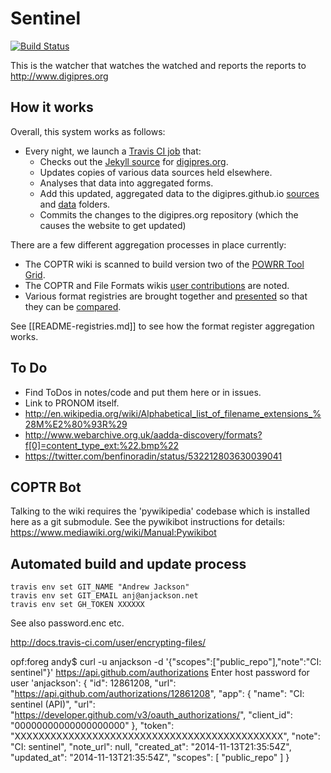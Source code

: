 Sentinel
========

[![Build Status](https://travis-ci.org/digipres/sentinel.svg?branch=master)](https://travis-ci.org/digipres/sentinel)

This is the watcher that watches the watched and reports the reports to <http://www.digipres.org>


How it works
------------

Overall, this system works as follows:

* Every night, we launch a [Travis CI job](https://travis-ci.org/digipres/sentinel) that:
    * Checks out the [Jekyll source](https://github.com/digipres/digipres.github.io) for [digipres.org](http://www.digipres.org/).
    * Updates copies of various data sources held elsewhere.
    * Analyses that data into aggregated forms.
    * Add this updated, aggregated data to the digipres.github.io [sources](https://github.com/digipres/digipres.github.io/tree/master/_sources) and [data](https://github.com/digipres/digipres.github.io/tree/master/_data) folders.
    * Commits the changes to the digipres.org repository (which the causes the website to get updated)

There are a few different aggregation processes in place currently:

* The COPTR wiki is scanned to build version two of the [POWRR Tool Grid](http://www.digipres.org/tools/).
* The COPTR and File Formats wikis [user contributions](http://www.digipres.org/contribs/) are noted.
* Various format registries are brought together and [presented](http://www.digipres.org/formats/) so that they can be [compared](http://www.digipres.org/formats/overlaps/).

See [[README-registries.md]] to see how the format register aggregation works.


To Do
-----

* Find ToDos in notes/code and put them here or in issues.
* Link to PRONOM itself.
* http://en.wikipedia.org/wiki/Alphabetical_list_of_filename_extensions_%28M%E2%80%93R%29
* http://www.webarchive.org.uk/aadda-discovery/formats?f[0]=content_type_ext:%22.bmp%22
* https://twitter.com/benfinoradin/status/532212803630039041

COPTR Bot
---------
Talking to the wiki requires the 'pywikipedia' codebase which is installed here as a git submodule. See the pywikibot instructions for details: https://www.mediawiki.org/wiki/Manual:Pywikibot

Automated build and update process
----------------------------------

    travis env set GIT_NAME "Andrew Jackson"
    travis env set GIT_EMAIL anj@anjackson.net
    travis env set GH_TOKEN XXXXXX

See also password.enc etc.

http://docs.travis-ci.com/user/encrypting-files/

opf:foreg andy$ curl -u anjackson  -d '{"scopes":["public_repo"],"note":"CI: sentinel"}' https://api.github.com/authorizations
Enter host password for user 'anjackson':
{
  "id": 12861208,
  "url": "https://api.github.com/authorizations/12861208",
  "app": {
    "name": "CI: sentinel (API)",
    "url": "https://developer.github.com/v3/oauth_authorizations/",
    "client_id": "00000000000000000000"
  },
  "token": "XXXXXXXXXXXXXXXXXXXXXXXXXXXXXXXXXXXXXXXXXXXXX",
  "note": "CI: sentinel",
  "note_url": null,
  "created_at": "2014-11-13T21:35:54Z",
  "updated_at": "2014-11-13T21:35:54Z",
  "scopes": [
    "public_repo"
  ]
}
